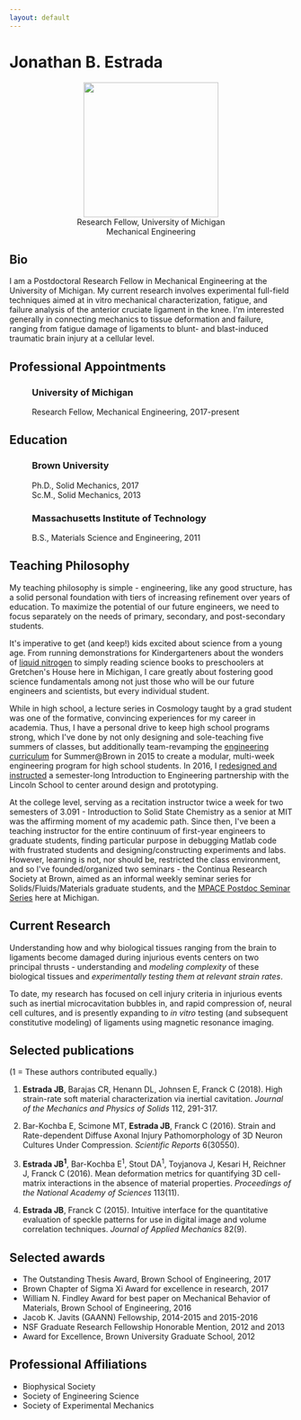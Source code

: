 ```yaml
---
layout: default
---
```


# Jonathan B. Estrada

<div style="text-align:center">
<div id="mugshot">
	<img src="img/jestrada.png" width="240" height="240" class="rounded8" />
</div>
<div class="centeredtext tagline">Research Fellow, University of Michigan<br />Mechanical Engineering</div>
</div>


## Bio
I am a Postdoctoral Research Fellow in Mechanical Engineering at the University of Michigan. My current research involves experimental full-field techniques aimed at in vitro mechanical characterization, fatigue, and failure analysis of the anterior cruciate ligament in the knee. I'm interested generally in connecting mechanics to tissue deformation and failure, ranging from fatigue damage of ligaments to blunt- and blast-induced traumatic brain injury at a cellular level. 

## Professional Appointments
<figure>
	<!--<img src="img/michiganlogo.png" width="100" />-->
	<div class="centeredtext">	
	<h3>University of Michigan</h3>
	<figcaption>Research Fellow, Mechanical Engineering, 2017-present</figcaption>
	</div>
</figure>

## Education
<figure>
	<!--<img src="img/brownlogo.png" width="100" />-->
	<div class="centeredtext">	
	<h3>Brown University</h3>
	<figcaption>Ph.D., Solid Mechanics, 2017</figcaption>
	<figcaption>Sc.M., Solid Mechanics, 2013</figcaption>
	</div>
</figure>
<!-- <p>&nbsp;</p> -->
<figure>
	<!--<img src="img/MITlogo.png" width="90" />-->
	<div class="centeredtext">
	<h3>Massachusetts Institute of Technology</h3>
	<figcaption>B.S., Materials Science and Engineering, 2011</figcaption>
	</div>
</figure>

## Teaching Philosophy
My teaching philosophy is simple - engineering, like any good structure, has a solid personal foundation with tiers of increasing refinement over years of education. To maximize the potential of our future engineers, we need to focus separately on the needs of primary, secondary, and post-secondary students. 

It's imperative to get (and keep!) kids excited about science from a young age. From running demonstrations for Kindergarteners about the wonders of [liquid nitrogen](https://youtu.be/ET0rzPNOTpI?t=115) to simply reading science books to preschoolers at Gretchen's House here in Michigan, I care greatly about fostering good science fundamentals among not just those who will be our future engineers and scientists, but every individual student. 

While in high school, a lecture series in Cosmology taught by a grad student was one of the formative, convincing experiences for my career in academia. Thus, I have a personal drive to keep high school programs strong, which I've done by not only designing and sole-teaching five summers of classes, but additionally team-revamping the [engineering curriculum](https://precollege.brown.edu/catalog/?p%5B%5D=1&t%5B%5D=33) for Summer@Brown in 2015 to create a modular, multi-week engineering program for high school students. In 2016, I [redesigned and instructed](https://news.brown.edu/articles/2016/05/lincoln) a semester-long Introduction to Engineering partnership with the Lincoln School to center around design and prototyping. <!--These both empowered students to take the design process from start to finish...-->

At the college level, serving as a recitation instructor twice a week for two semesters of 3.091 - Introduction to Solid State Chemistry as a senior at MIT was the affirming moment of my academic path. Since then, I've been a teaching instructor for the entire continuum of first-year engineers to graduate students, finding particular purpose in debugging Matlab code with frustrated students and designing/constructing experiments and labs. However, learning is not, nor should be, restricted the class environment, and so I've founded/organized two seminars - the Continua Research Society at Brown, aimed as an informal weekly seminar series for Solids/Fluids/Materials graduate students, and the [MPACE Postdoc Seminar Series](https://mpace.engin.umich.edu/mpace-calendar/) here at Michigan. 

## Current Research

Understanding how and why biological tissues ranging from the brain to ligaments become damaged during injurious events centers on two principal thrusts - understanding and _modeling complexity_ of these biological tissues and _experimentally testing them at relevant strain rates_. 

To date, my research has focused on cell injury criteria in injurious events such as inertial microcavitation bubbles in, and rapid compression of, neural cell cultures, and is presently expanding to _in vitro_ testing (and subsequent constitutive modeling) of ligaments using magnetic resonance imaging. 

<!--I aim to expand my research into the following directions.-->

<!--1. __Multi-rate constitutive modeling of the brain__-->

## Selected publications
(1 = These authors contributed equally.)

1. __Estrada JB__, Barajas CR, Henann DL, Johnsen E, Franck C (2018). High strain-rate soft material characterization via inertial cavitation. _Journal of the Mechanics and Physics of Solids_ 112, 291-317.

2. Bar-Kochba E, Scimone MT, __Estrada JB__, Franck C (2016). Strain and Rate-dependent Diffuse Axonal Injury Pathomorphology of 3D Neuron Cultures Under Compression. _Scientific Reports_ 6(30550).

3. __Estrada JB<sup>1</sup>__, Bar-Kochba E<sup>1</sup>, Stout DA<sup>1</sup>, Toyjanova J, Kesari H, Reichner J, Franck C (2016). Mean deformation metrics for quantifying 3D cell-matrix interactions in the absence of material properties. _Proceedings of the National Academy of Sciences_ 113(11).

4. __Estrada JB__, Franck C (2015). Intuitive interface for the quantitative evaluation of speckle patterns for use in digital image and volume correlation techniques. _Journal of Applied Mechanics_ 82(9).

## Selected awards
+ The Outstanding Thesis Award, Brown School of Engineering, 2017
+ Brown Chapter of Sigma Xi Award for excellence in research, 2017
+ William N. Findley Award for best paper on Mechanical Behavior of Materials, Brown School of Engineering, 2016
+ Jacob K. Javits (GAANN) Fellowship, 2014-2015 and 2015-2016
+ NSF Graduate Research Fellowship Honorable Mention, 2012 and 2013
+ Award for Excellence, Brown University Graduate School, 2012

## Professional Affiliations
+ Biophysical Society
+ Society of Engineering Science
+ Society of Experimental Mechanics
